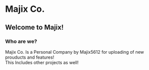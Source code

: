 <!-- ## Hi there 👋


**Here are some ideas to get you started:**

🙋‍♀️ A short introduction - what is your organization all about?
🌈 Contribution guidelines - how can the community get involved?
👩‍💻 Useful resources - where can the community find your docs? Is there anything else the community should know?
🍿 Fun facts - what does your team eat for breakfast?
🧙 Remember, you can do mighty things with the power of [Markdown](https://docs.github.com/github/writing-on-github/getting-started-with-writing-and-formatting-on-github/basic-writing-and-formatting-syntax)
-->

# Majix Co.
<h2>Welcome to Majix!</h2>
<h3>Who are we?</h3>
<p>Majix Co. Is a Personal Company by Majix5612 for uploading of new prouducts and features!<br>This Includes other projects as well!</p>

